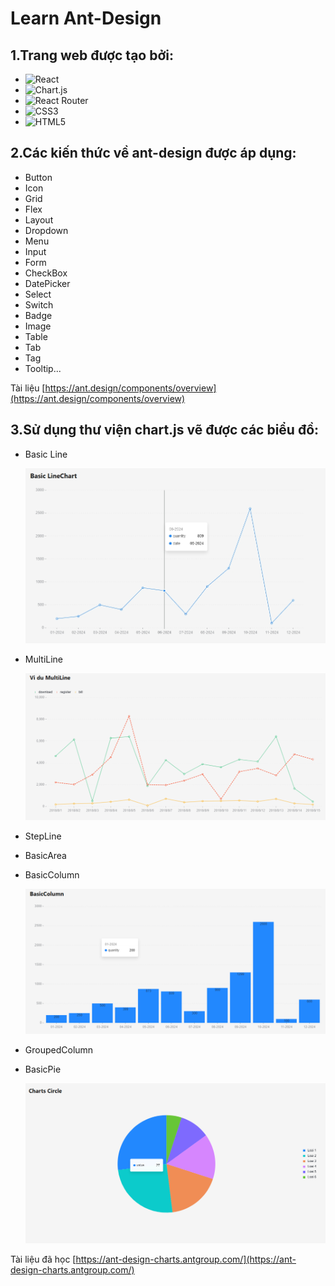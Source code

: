 # Learn Ant-Design
## 1.Trang web được tạo bởi:
- ![React](https://img.shields.io/badge/react-%2320232a.svg?style=for-the-badge&logo=react&logoColor=%2361DAFB)
- ![Chart.js](https://img.shields.io/badge/chart.js-F5788D.svg?style=for-the-badge&logo=chart.js&logoColor=white)
- ![React Router](https://img.shields.io/badge/React_Router-CA4245?style=for-the-badge&logo=react-router&logoColor=white)
- ![CSS3](https://img.shields.io/badge/css3-%231572B6.svg?style=for-the-badge&logo=css3&logoColor=white)
-  ![HTML5](https://img.shields.io/badge/html5-%23E34F26.svg?style=for-the-badge&logo=html5&logoColor=white) 
## 2.Các kiến thức về ant-design được áp dụng:
 - Button
 - Icon
 - Grid
 - Flex
 - Layout
 - Dropdown
 - Menu
 - Input
 - Form
 - CheckBox
 - DatePicker
 - Select
 - Switch
 - Badge
 - Image
 - Table
 - Tab
 - Tag
 - Tooltip...

 Tài liệu [https://ant.design/components/overview](https://ant.design/components/overview)
## 3.Sử dụng thư viện chart.js vẽ được các biểu đồ:
  - Basic Line
    
    ![](screenshot-1727280136190.png)
  - MultiLine
    
    ![](MultiLine.png)
  - StepLine
  - BasicArea
  - BasicColumn

    ![](BasicColumn.png)
  - GroupedColumn
  - BasicPie

    ![](BasicPie.png)
    
Tài liệu đã học [https://ant-design-charts.antgroup.com/](https://ant-design-charts.antgroup.com/)
